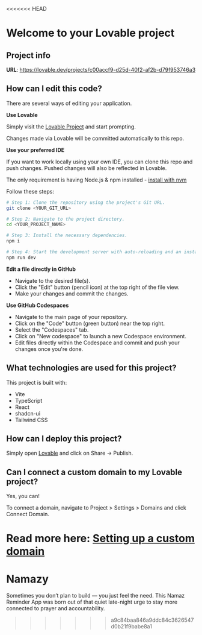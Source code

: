 <<<<<<< HEAD
# Welcome to your Lovable project

## Project info

**URL**: https://lovable.dev/projects/c00accf9-d25d-40f2-af2b-d79f953746a3

## How can I edit this code?

There are several ways of editing your application.

**Use Lovable**

Simply visit the [Lovable Project](https://lovable.dev/projects/c00accf9-d25d-40f2-af2b-d79f953746a3) and start prompting.

Changes made via Lovable will be committed automatically to this repo.

**Use your preferred IDE**

If you want to work locally using your own IDE, you can clone this repo and push changes. Pushed changes will also be reflected in Lovable.

The only requirement is having Node.js & npm installed - [install with nvm](https://github.com/nvm-sh/nvm#installing-and-updating)

Follow these steps:

```sh
# Step 1: Clone the repository using the project's Git URL.
git clone <YOUR_GIT_URL>

# Step 2: Navigate to the project directory.
cd <YOUR_PROJECT_NAME>

# Step 3: Install the necessary dependencies.
npm i

# Step 4: Start the development server with auto-reloading and an instant preview.
npm run dev
```

**Edit a file directly in GitHub**

- Navigate to the desired file(s).
- Click the "Edit" button (pencil icon) at the top right of the file view.
- Make your changes and commit the changes.

**Use GitHub Codespaces**

- Navigate to the main page of your repository.
- Click on the "Code" button (green button) near the top right.
- Select the "Codespaces" tab.
- Click on "New codespace" to launch a new Codespace environment.
- Edit files directly within the Codespace and commit and push your changes once you're done.

## What technologies are used for this project?

This project is built with:

- Vite
- TypeScript
- React
- shadcn-ui
- Tailwind CSS

## How can I deploy this project?

Simply open [Lovable](https://lovable.dev/projects/c00accf9-d25d-40f2-af2b-d79f953746a3) and click on Share -> Publish.

## Can I connect a custom domain to my Lovable project?

Yes, you can!

To connect a domain, navigate to Project > Settings > Domains and click Connect Domain.

Read more here: [Setting up a custom domain](https://docs.lovable.dev/tips-tricks/custom-domain#step-by-step-guide)
=======
# Namazy
Sometimes you don’t plan to build — you just feel the need. This Namaz Reminder App was born out of that quiet late-night urge to stay more connected to prayer and accountability.
>>>>>>> a9c84baa846a9ddc84c3626547d0b21f9babe8a1
